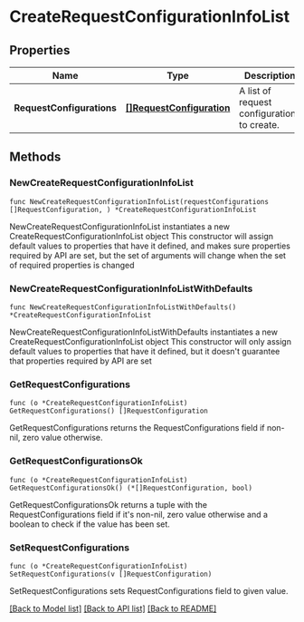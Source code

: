 # CreateRequestConfigurationInfoList

## Properties

Name | Type | Description | Notes
------------ | ------------- | ------------- | -------------
**RequestConfigurations** | [**[]RequestConfiguration**](RequestConfiguration.md) | A list of request configurations to create. | 

## Methods

### NewCreateRequestConfigurationInfoList

`func NewCreateRequestConfigurationInfoList(requestConfigurations []RequestConfiguration, ) *CreateRequestConfigurationInfoList`

NewCreateRequestConfigurationInfoList instantiates a new CreateRequestConfigurationInfoList object
This constructor will assign default values to properties that have it defined,
and makes sure properties required by API are set, but the set of arguments
will change when the set of required properties is changed

### NewCreateRequestConfigurationInfoListWithDefaults

`func NewCreateRequestConfigurationInfoListWithDefaults() *CreateRequestConfigurationInfoList`

NewCreateRequestConfigurationInfoListWithDefaults instantiates a new CreateRequestConfigurationInfoList object
This constructor will only assign default values to properties that have it defined,
but it doesn't guarantee that properties required by API are set

### GetRequestConfigurations

`func (o *CreateRequestConfigurationInfoList) GetRequestConfigurations() []RequestConfiguration`

GetRequestConfigurations returns the RequestConfigurations field if non-nil, zero value otherwise.

### GetRequestConfigurationsOk

`func (o *CreateRequestConfigurationInfoList) GetRequestConfigurationsOk() (*[]RequestConfiguration, bool)`

GetRequestConfigurationsOk returns a tuple with the RequestConfigurations field if it's non-nil, zero value otherwise
and a boolean to check if the value has been set.

### SetRequestConfigurations

`func (o *CreateRequestConfigurationInfoList) SetRequestConfigurations(v []RequestConfiguration)`

SetRequestConfigurations sets RequestConfigurations field to given value.



[[Back to Model list]](../README.md#documentation-for-models) [[Back to API list]](../README.md#documentation-for-api-endpoints) [[Back to README]](../README.md)


